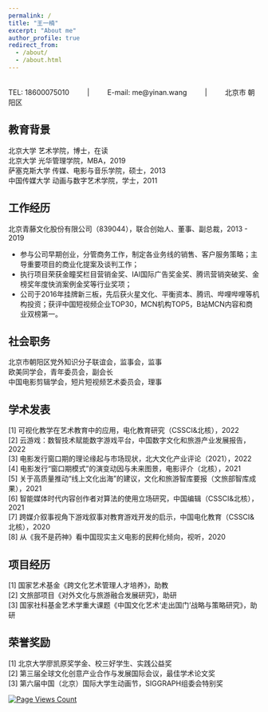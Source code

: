 ```yaml
---
permalink: /
title: "王一楠"
excerpt: "About me"
author_profile: true
redirect_from: 
  - /about/
  - /about.html
---
```

 <br/>
TEL: 18600075010  &emsp;&emsp;  |  &emsp;&emsp;  E-mail: me@yinan.wang  &emsp;&emsp;  |   &emsp;&emsp; 北京市 朝阳区

## 教育背景
北京大学 艺术学院，博士，在读<br/>
北京大学 光华管理学院，MBA，2019<br/>
萨塞克斯大学 传媒、电影与音乐学院，硕士，2013<br/>
中国传媒大学 动画与数字艺术学院，学士，2011<br/>

## 工作经历
北京青藤文化股份有限公司（839044），联合创始人、董事、副总裁，2013 - 2019<br/>
* 参与公司早期创业，分管商务工作，制定各业务线的销售、客户服务策略；主导重要项目的商业化提案及谈判工作；
* 执行项目荣获金瞳奖栏目营销金奖、IAI国际广告奖金奖、腾讯营销突破奖、金榜奖年度快消案例金奖等行业奖项；
* 公司于2016年挂牌新三板，先后获火星文化、平衡资本、腾讯、哔哩哔哩等机构投资；获评中国短视频企业TOP30，MCN机构TOP5，B站MCN内容和商业双榜第一。

## 社会职务
北京市朝阳区党外知识分子联谊会，监事会，监事<br/>
欧美同学会，青年委员会，副会长<br/>
中国电影剪辑学会，短片短视频艺术委员会，理事<br/>

## 学术发表
[1] 可视化教学在艺术教育中的应用，电化教育研究（CSSCI&北核），2022<br/>
[2] 云游戏：数智技术赋能数字游戏平台，中国数字文化和旅游产业发展报告，2022<br/>
[3] 电影发行窗口期的理论缘起与市场现状，北大文化产业评论（2021），2022<br/>
[4] 电影发行“窗口期模式”的演变动因与未来图景，电影评介（北核），2021<br/>
[5] 关于高质量推动“线上文化出海”的建议，文化和旅游智库要报（文旅部智库成果），2021<br/>
[6] 智能媒体时代内容创作者对算法的使用立场研究，中国编辑（CSSCI&北核），2021<br/>
[7] 跨媒介叙事视角下游戏叙事对教育游戏开发的启示，中国电化教育（CSSCI&北核），2020<br/>
[8] 从《我不是药神》看中国现实主义电影的民粹化倾向，视听，2020<br/>

## 项目经历
[1] 国家艺术基金《跨文化艺术管理人才培养》，助教<br/>
[2] 文旅部项目《对外文化与旅游融合发展研究》，助研<br/>
[3] 国家社科基金艺术学重大课题《中国文化艺术‘走出国门’战略与策略研究》，助研<br/>

## 荣誉奖励
[1] 北京大学廖凯原奖学金、校三好学生、实践公益奖<br/>
[2] 第三届全球文化创意产业合作与发展国际会议，最佳学术论文奖<br/>
[3] 第六届中国（北京）国际大学生动画节，SIGGRAPH组委会特别奖<br/>

[![Page Views Count](https://badges.toozhao.com/badges/01GBQDECJK344TKGFA56YGYRHF/green.svg)](https://badges.toozhao.com/stats/01GBQDECJK344TKGFA56YGYRHF "Get your own page views count badge on badges.toozhao.com")
